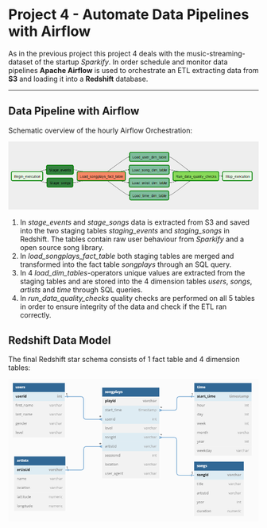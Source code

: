 # Project 4 - Automate Data Pipelines with Airflow

As in the previous project this project 4 deals with the music-streaming-dataset of the startup *Sparkify*. In order schedule and monitor data pipelines **Apache Airflow** is used to orchestrate an ETL extracting data from **S3** and loading it into a **Redshift** database.

---

## Data Pipeline with Airflow

Schematic overview of the hourly Airflow Orchestration:

![DAG](./images/dag_schema.PNG)

1. In *stage_events* and *stage_songs* data is extracted from S3 and saved into the two staging tables *staging_events* and *staging_songs* in Redshift. The tables contain raw user behaviour from *Sparkify* and a open source song library.
2. In *load_songplays_fact_table* both staging tables are merged and transformed into the fact table *songplays* through an SQL query.
3. In 4 *load_dim_tables*-operators unique values are extracted from the staging tables and are stored into the 4 dimension tables *users*, *songs*, *artists* and *time* through SQL queries.
4. In *run_data_quality_checks* quality checks are performed on all 5 tables in order to ensure integrity of the data and check if the ETL ran correctly.

## Redshift Data Model

The final Redshift star schema consists of 1 fact table and 4 dimension tables:

![Redshift Data Model](./images/airflow_data_model.PNG)
